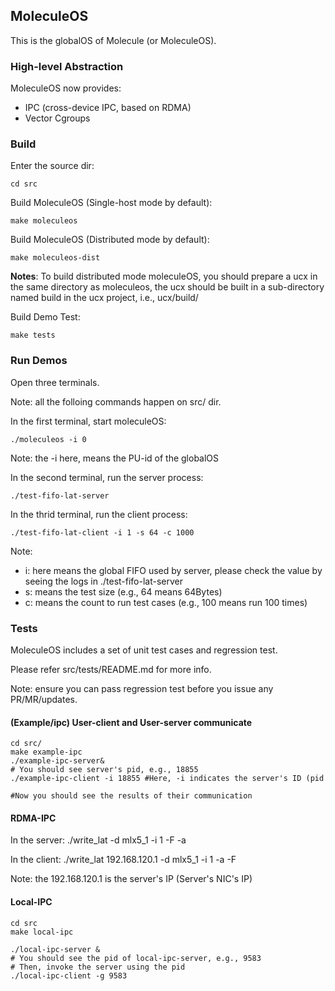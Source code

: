 ## MoleculeOS

This is the globalOS of Molecule (or MoleculeOS).


### High-level Abstraction

MoleculeOS now provides:
- IPC (cross-device IPC, based on RDMA)
- Vector Cgroups


### Build

Enter the source dir:

	cd src

Build MoleculeOS (Single-host mode by default):

	make moleculeos

Build MoleculeOS (Distributed mode by default):

	make moleculeos-dist

**Notes**: To build distributed mode moleculeOS, you should prepare a ucx in the same directory as moleculeos, the ucx should be built in a sub-directory named build in the ucx project, i.e., ucx/build/

Build Demo Test:

	make tests

### Run Demos

Open three terminals.

Note: all the folloing commands happen on src/ dir.

In the first terminal, start moleculeOS:

	./moleculeos -i 0

Note: the -i here, means the PU-id of the globalOS

In the second terminal, run the server process:

	./test-fifo-lat-server

In the thrid terminal, run the client process:

	./test-fifo-lat-client -i 1 -s 64 -c 1000

Note:
- i: here means the global FIFO used by server, please check the value by seeing the logs in ./test-fifo-lat-server
- s: means the test size (e.g., 64 means 64Bytes)
- c: means the count to run test cases (e.g., 100 means run 100 times)


### Tests

MoleculeOS includes a set of unit test cases and regression test.

Please refer src/tests/README.md for more info.

Note: ensure you can pass regression test before you issue any PR/MR/updates.



#### (Example/ipc) User-client and User-server communicate

	cd src/
	make example-ipc
	./example-ipc-server&
	# You should see server's pid, e.g., 18855
	./example-ipc-client -i 18855 #Here, -i indicates the server's ID (pid

	#Now you should see the results of their communication

#### RDMA-IPC

In the server:
./write_lat -d mlx5_1 -i 1 -F -a

In the client:
./write_lat 192.168.120.1 -d mlx5_1 -i 1 -a -F

Note: the 192.168.120.1 is the server's IP (Server's NIC's IP)

#### Local-IPC

	cd src
	make local-ipc

	./local-ipc-server &
	# You should see the pid of local-ipc-server, e.g., 9583
	# Then, invoke the server using the pid
	./local-ipc-client -g 9583
